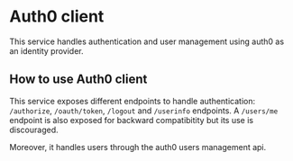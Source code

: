 # Auth0 client

This service handles authentication and user management using auth0 as an identity provider.

## How to use Auth0 client

This service exposes different endpoints to handle authentication: `/authorize`, `/oauth/token`, `/logout` and `/userinfo` endpoints. A `/users/me` endpoint is also exposed for backward compatibitity but its use is discouraged.

Moreover, it handles users through the auth0 users management api.
